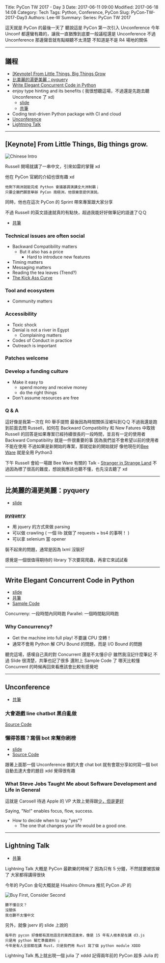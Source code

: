 Title: PyCon TW 2017 - Day 3
Date: 2017-06-11 09:00
Modified: 2017-06-18 14:08
Category: Tech
Tags: Python, Conference, PyCon
Slug: PyCon-TW-2017-Day3
Authors: Lee-W
Summary: 
Series: PyCon TW 2017


這天就是 PyCon 的最後一天了
聽說這是 PyCon 第一次引入 Unconference
今年 Unconf 都還蠻有趣的，讓我一直猶豫到底要一般議程還是 Unconference
不過 Unconference 那邊聲音就有點糊聽不太清楚
不知道是不是 R4 場地的關係

<!--more-->

---

## 議程

* [[Keynote] From Little Things, Big Things Grow](#1)
* [比美麗的湯更美麗：pyquery](#2)
* [Write Elegant Concurrent Code in Python](#3)
* enjoy type hinting and its benefits ( 我很想聽這場，不過還是先跑去聽 Unconference 了 xd)
	* [slide](https://www.slideshare.net/masahitojp/the-benefits-of-type-hintss)
	* [共筆](https://hackfoldr.org/pycontw2017/https%253A%252F%252Fhackmd.io%252Fs%252FHkqR2Dvkb)
* Coding test-driven Python package with CI and cloud
* [Unconference](#5)
* [Lightning Talk](#6)

---

<a name='1'></a>
## [Keynote] From Little Things, Big things grow.

![Chinese Intro]({static}/images/posts-image/2017-06-11-PyCon-TW-2017-Day3/1-Keynote-Chineses.jpg)

Russell 開場就講了一串中文，引來如雷的掌聲 xd

他在 PyCon 官網的介紹也很有趣 xd
```
他剩下兩洲就能完成 Python 會議基調演講全大洲制霸；
只要企鵝們願意舉辦 PyCon 南極洲，他很樂意提供演說。
```
同時，他也在這次 PyCon 的 Sprint 帶來專案跟大家分享

不過 Russell 的英文語速就真的有點快，超過我能好好做筆記的語速了ＱＱ

- [共筆](https://hackfoldr.org/pycontw2017/https%253A%252F%252Fhackmd.io%252Fs%252FryvqnPv1-)


### Technical issues are often social
- Backward Compatibility matters
	- But it also has a price
		- Hard to introduce new features
- Timing matters
- Messaging matters
- Reading the tea leaves (Trend?)
- [The Kick Ass Curve](http://headrush.typepad.com/creating_passionate_users/2005/10/getting_users_p.html)

### Tool and ecosystem
- Community matters

### Accessibility
- Toxic shock
- Denial is not a river in Egypt
	- Complaining matters
- Codes of Conduct in practice
- Outreach is important

### Patches welcome

### Develop a funding culture
- Make it easy to
	- spend money and receive money
	- do the right things
- Don't assume resources are free

### Q & A
這好像是我第一次在 R0 舉手提問
最後因為時間關係沒被叫到ＱＱ
不過我還是跑到前面去問 Russell，如何在 Backward Compatibility 和 New Fatures 中取捨
Russell 的回答是如果專案已經持續很長的一段時間，並且有一定的使用者
Backward Compatibility 就是一件很重要的事
因為我們並不會希望以前的使用者不能在使用
不過如果是新開始的專案，那就從新的開始就好
像他現在的[Bee Ware](https://pybee.org) 就是全用 Python3

下午 Russell 會給一場跟 Bee Ware 有關的 Talk - [Stranger in Strange Land](https://hackmd.io/s/HkqR2Dvkb#1300-1345talk-stranger-in-a-strange-land)
不過因為標了很高的難度，想說我應該也聽不懂，也先沒去聽了 xd

---

<a name='2'></a>
## 比美麗的湯更美麗：pyquery
- [slide](https://aji.tw/slides/pycon2017/#/)

### [pyquery](https://github.com/gawel/pyquery)
- 用 jquery 的方式來做 parsing
- 可以做 crawling ( 一個 lib 就做了 requests + bs4 的事啊！ )
- 可以拿 selenium 當 opener

裝不起來的問題，通常是因為 lxml 沒裝好

感覺是一個很值得期待的 library
下次要寫爬蟲，再拿它來試試看

---

<a name='3'></a>
## Write Elegant Concurrent Code in Python
- [slide](https://speakerdeck.com/mosky/elegant-concurrency)
- [共筆](https://hackmd.io/s/HkqR2Dvkb#1115-1200-talk-write-elegant-concurrent-code-in-python)
- [Sample Code](https://github.com/moskytw/elegant-concurrency-lab)


Concurreny: 一段時間內同時跑
Parallel: 一個時間點同時跑

### Why Concurrency?
- Get the machine into full play! 不要讓 CPU 空轉！
- 通常不會用 Python 解 CPU Bound 的問題，而是 I/O Bound 的問題

聽完這場，感嘆自己真的對 Concurrent 還是不太懂＠＠
雖然我沒記什麼筆記
不過 Slide 很清楚，共筆也記了很多
還附上 Sample Code 了
哪天比較懂 Concurrent 的時候再回來看應該會比較有感覺吧

------
<a name='5'></a>
## Unconference
- [共筆](https://hackfoldr.org/pycontw2017/https%253A%252F%252Fhackmd.io%252Fs%252FrkMXWDTyb)

### 大會遊戲 line chatbot 黑白亂做
[Source Code](https://github.com/adrianliaw/quizbot-2017)

### 懶得答題？寫個 bot 來幫你刷榜
- [slide](https://github.com/aweimeow/PyConTW2017-UnConf-Slide)
- [Source Code](https://github.com/aweimeow/PyConTW2017-Quiz-Solver)

跟著上面那一個 Unconference 做的大會 chat bot
就有會眾分享如何寫一個 bot 自動去達大會的題目 xdd
覺得很有趣


###  What Steve Jobs Taught Me about Software Development and Life in General
這就是 Carosell 待過 Apple 的 VP
大致上覺得跟[少，但是更好](http://lee-w.github.io/posts/book/2016/03/essentialism/#essentialism)

Saying, "No!" enables focus, flow, success.

- How to decide when to say "yes"?
	- The one that changes your life would be a good one. 

------

<a name='6'></a>

## Lightning Talk
- [共筆](https://hackfoldr.org/pycontw2017/https%253A%252F%252Fhackmd.io%252Fs%252FHJu2JvTyW)

Lightning Talk 大概是 PyCon 最歡樂的時候了
因為只有 5 分鐘，不然就要被拔線了
大家都得講得很快

今年的 PyCon 金句大概就是 Hisahiro Ohmura 推坑 PyCon JP 的

![Buy First, Consider Second]({static}/images/posts-image/2017-06-11-PyCon-TW-2017-Day3/2-buy-first.jpg)

```
聽不懂日文？
沒關係
我也聽不太懂中文
```

另外，就像 jserv 的 slide 上說的

```
每年的 pycon 好像都有其他語言的東西混進來，像是 15 年有人根本是在講 d3.js
只是用 python 幫忙準備資料 ;
今年是有人全部都在講 Rust，只是我們用 Rust 寫了個 python module XDDD
```

Lightning Talk 馬上就出現一個 julia 了 xddd
記得兩年前的 PyCon 超多 Julia 的

